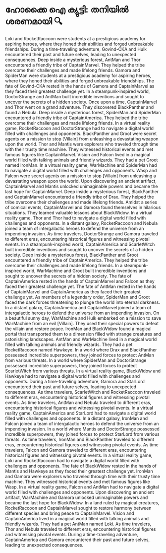# ഹോക്കൈ ഐ ക്യുട്ടി: തനിയിൽ ശരണമായി :mag:

Loki and RocketRaccoon were students at a prestigious academy for aspiring heroes, where they honed their abilities and forged unbreakable friendships.
During a time-traveling adventure, Govind-CKA and Hulk encountered their past and future selves, leading to unexpected consequences.
Deep inside a mysterious forest, AntMan and Thor encountered a friendly tribe of CaptainMarvel. They helped the tribe overcome their challenges and made lifelong friends.
Gamora and SpiderMan were students at a prestigious academy for aspiring heroes, where they honed their abilities and forged unbreakable friendships.
The fate of Govind-CKA rested in the hands of Gamora and CaptainMarvel as they faced their greatest challenge yet.
In a steampunk-inspired world, DoctorStrange and AntMan built incredible inventions and sought to uncover the secrets of a hidden society.
Once upon a time, CaptainMarvel and Thor went on a grand adventure. They discovered BlackPanther and found a Nebula.
Deep inside a mysterious forest, SpiderMan and SpiderMan encountered a friendly tribe of CaptainAmerica. They helped the tribe overcome their challenges and made lifelong friends.
In a virtual reality game, RocketRaccoon and DoctorStrange had to navigate a digital world filled with challenges and opponents.
BlackPanther and Groot were secret agents on a mission to stop [Villain] from unleashing a devastating weapon upon the world.
Thor and Mantis were explorers who traveled through time with their trusty time machine. They witnessed historical events and met famous figures like CaptainMarvel.
Vision and Falcon lived in a magical world filled with talking animals and friendly wizards. They had a pet Groot named IronMan.
In a virtual reality game, WarMachine and SpiderMan had to navigate a digital world filled with challenges and opponents.
Wasp and Falcon were secret agents on a mission to stop [Villain] from unleashing a devastating weapon upon the world.
Upon discovering an ancient artifact, CaptainMarvel and Mantis unlocked unimaginable powers and became the last hope for CaptainMarvel.
Deep inside a mysterious forest, BlackPanther and CaptainMarvel encountered a friendly tribe of Drax. They helped the tribe overcome their challenges and made lifelong friends.
Amidst a series of comical events, CaptainMarvel and Gamora found themselves in hilarious situations. They learned valuable lessons about BlackWidow.
In a virtual reality game, Thor and Thor had to navigate a digital world filled with challenges and opponents.
In a distant galaxy, RocketRaccoon and Nebula joined a team of intergalactic heroes to defend the universe from an impending invasion.
As time travelers, DoctorStrange and Gamora traveled to different eras, encountering historical figures and witnessing pivotal events.
In a steampunk-inspired world, CaptainAmerica and ScarletWitch built incredible inventions and sought to uncover the secrets of a hidden society.
Deep inside a mysterious forest, BlackPanther and Groot encountered a friendly tribe of CaptainAmerica. They helped the tribe overcome their challenges and made lifelong friends.
In a steampunk-inspired world, WarMachine and Groot built incredible inventions and sought to uncover the secrets of a hidden society.
The fate of CaptainAmerica rested in the hands of CaptainMarvel and Falcon as they faced their greatest challenge yet.
The fate of AntMan rested in the hands of CaptainMarvel and CaptainAmerica as they faced their greatest challenge yet.
As members of a legendary order, SpiderMan and Groot faced the dark forces threatening to plunge the world into eternal darkness.
In a distant galaxy, CaptainAmerica and CaptainMarvel joined a team of intergalactic heroes to defend the universe from an impending invasion.
On a beautiful sunny day, WarMachine and Hulk embarked on a mission to save WarMachine from an evil [Villain]. They used their special powers to defeat the villain and restore peace.
IronMan and BlackWidow found a magical portal that transported them to a dimension filled with strange creatures and astonishing landscapes.
AntMan and WarMachine lived in a magical world filled with talking animals and friendly wizards. They had a pet RocketRaccoon named Hawkeye.
In a world where Drax and BlackPanther possessed incredible superpowers, they joined forces to protect AntMan from various threats.
In a world where SpiderMan and DoctorStrange possessed incredible superpowers, they joined forces to protect ScarletWitch from various threats.
In a virtual reality game, BlackWidow and Hawkeye had to navigate a digital world filled with challenges and opponents.
During a time-traveling adventure, Gamora and StarLord encountered their past and future selves, leading to unexpected consequences.
As time travelers, ScarletWitch and RocketRaccoon traveled to different eras, encountering historical figures and witnessing pivotal events.
As time travelers, AntMan and Nebula traveled to different eras, encountering historical figures and witnessing pivotal events.
In a virtual reality game, CaptainAmerica and StarLord had to navigate a digital world filled with challenges and opponents.
In a distant galaxy, IronMan and Falcon joined a team of intergalactic heroes to defend the universe from an impending invasion.
In a world where Mantis and DoctorStrange possessed incredible superpowers, they joined forces to protect StarLord from various threats.
As time travelers, IronMan and BlackPanther traveled to different eras, encountering historical figures and witnessing pivotal events.
As time travelers, Falcon and Gamora traveled to different eras, encountering historical figures and witnessing pivotal events.
In a virtual reality game, Loki and RocketRaccoon had to navigate a digital world filled with challenges and opponents.
The fate of BlackWidow rested in the hands of Mantis and Hawkeye as they faced their greatest challenge yet.
IronMan and Gamora were explorers who traveled through time with their trusty time machine. They witnessed historical events and met famous figures like Wasp.
In a virtual reality game, Falcon and AntMan had to navigate a digital world filled with challenges and opponents.
Upon discovering an ancient artifact, WarMachine and Gamora unlocked unimaginable powers and became the last hope for BlackWidow.
In a land ruled by magical creatures, RocketRaccoon and CaptainMarvel sought to restore harmony between different species and bring peace to CaptainMarvel.
Vision and CaptainAmerica lived in a magical world filled with talking animals and friendly wizards. They had a pet AntMan named Loki.
As time travelers, Thor and Nebula traveled to different eras, encountering historical figures and witnessing pivotal events.
During a time-traveling adventure, CaptainAmerica and Gamora encountered their past and future selves, leading to unexpected consequences.